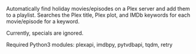 Automatically find holiday movies/episodes on a Plex server and add them to a playlist.
Searches the Plex title, Plex plot, and IMDb keywords for each movie/episode for a keyword.

Currently, specials are ignored.

Required Python3 modules: plexapi, imdbpy, pytvdbapi, tqdm, retry
